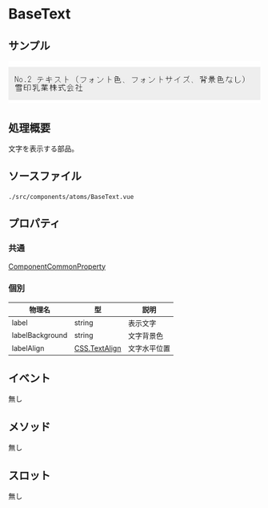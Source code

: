 # BaseText

## サンプル

![image](./img/base-text.jpg)

## 処理概要

文字を表示する部品。

## ソースファイル

`./src/components/atoms/BaseText.vue`

## プロパティ

### 共通

[ComponentCommonProperty](../types/component-common-property.md)

### 個別

| 物理名          | 型                                         | 説明         |
| --------------- | ------------------------------------------ | ------------ |
| label           | string                                     | 表示文字     |
| labelBackground | string                                     | 文字背景色   |
| labelAlign      | [CSS.TextAlign](../types/CSS.md#textalign) | 文字水平位置 |

## イベント

無し

## メソッド

無し

## スロット

無し
